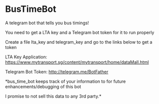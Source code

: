 # BusTimeBot
A telegram bot that tells you bus timings!

You need to get a LTA key and a Telegram bot token for it to run properly

Create a file lta_key and telegram_key and go to the links below to get a token

LTA Key Application: https://www.mytransport.sg/content/mytransport/home/dataMall.html

Telegram Bot Token: http://telegram.me/BotFather

*bus_time_bot keeps track of your information to for future enhancements/debugging of this bot

I promise to not sell this data to any 3rd party.*